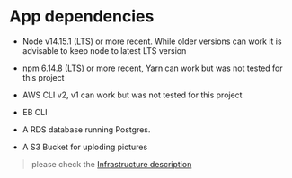 # App dependencies

- Node v14.15.1 (LTS) or more recent. While older versions can work it is advisable to keep node to latest LTS version

- npm 6.14.8 (LTS) or more recent, Yarn can work but was not tested for this project


- AWS CLI v2, v1 can work but was not tested for this project

- EB CLI

- A RDS database running Postgres.

- A S3 Bucket for uploding pictures

> please check the [Infrastructure description](./Infrastructure%20description.md) 